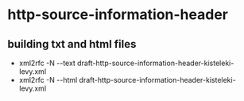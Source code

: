 # http-source-information-header

## building txt and html files

* xml2rfc -N --text draft-http-source-information-header-kisteleki-levy.xml 
* xml2rfc -N --html draft-http-source-information-header-kisteleki-levy.xml 

